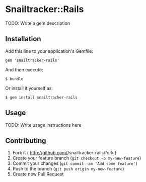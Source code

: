 # Snailtracker::Rails

TODO: Write a gem description

## Installation

Add this line to your application's Gemfile:

    gem 'snailtracker-rails'

And then execute:

    $ bundle

Or install it yourself as:

    $ gem install snailtracker-rails

## Usage

TODO: Write usage instructions here

## Contributing

1. Fork it ( http://github.com/<my-github-username>/snailtracker-rails/fork )
2. Create your feature branch (`git checkout -b my-new-feature`)
3. Commit your changes (`git commit -am 'Add some feature'`)
4. Push to the branch (`git push origin my-new-feature`)
5. Create new Pull Request
